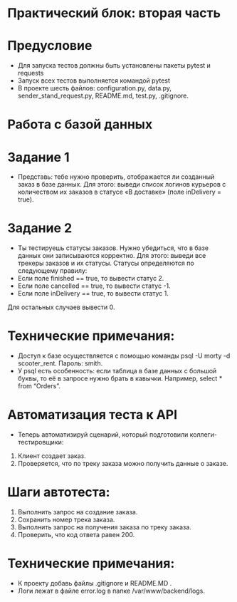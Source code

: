 # Практический блок: вторая часть
# Предусловие
- Для запуска тестов должны быть установлены пакеты pytest и requests
- Запуск всех тестов выполняется командой pytest
- В проекте шесть файлов: configuration.py, data.py, sender_stand_request.py, README.md, test.py, .gitignore.
# Работа с базой данных
# Задание 1
- Представь: тебе нужно проверить, отображается ли созданный заказ в базе данных.
Для этого: выведи список логинов курьеров с количеством их заказов в статусе «В доставке» (поле inDelivery = true). 

# Задание 2

- Ты тестируешь статусы заказов. Нужно убедиться, что в базе данных они записываются корректно.
Для этого: выведи все трекеры заказов и их статусы. 
Статусы определяются по следующему правилу:
- Если поле finished == true, то вывести статус 2.
- Если поле canсelled == true, то вывести статус -1.
- Если поле inDelivery == true, то вывести статус 1.

Для остальных случаев вывести 0.
# Технические примечания:
- Доступ к базе осуществляется с помощью команды psql -U morty -d scooter_rent. Пароль: smith.
- У psql есть особенность: если таблица в базе данных с большой буквы, то её в запросе нужно брать в кавычки. Например, select * from “Orders”.
# Автоматизация теста к API
- Теперь автоматизируй сценарий, который подготовили коллеги-тестировщики:
1. Клиент создает заказ.
2. Проверяется, что по треку заказа можно получить данные о заказе.
# Шаги автотеста:
1. Выполнить запрос на создание заказа.
2. Сохранить номер трека заказа.
3. Выполнить запрос на получения заказа по треку заказа.
4. Проверить, что код ответа равен 200.
# Технические примечания:
- К проекту добавь файлы .gitignore и README.MD .
- Логи лежат в файле error.log в папке /var/www/backend/logs.